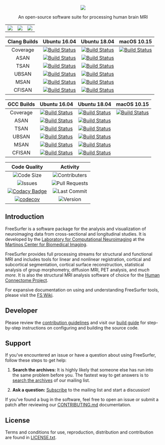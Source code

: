 <div align="center">
  <img src="https://surfer.nmr.mgh.harvard.edu/pub/data/tmp/brain.png">
  <p align="center">An open-source software suite for processing human brain MRI</p>
</div>

<table>
<tr>
    <td><img src="https://img.shields.io/github/followers/aboualiaa?style=social" /></td>
    <td><img src="https://img.shields.io/github/forks/aboualiaa/freesurfer?style=social" /></td>
    <td><a href="https://travis-ci.com/aboualiaa/freesurfer">
    <img src="https://travis-ci.com/aboualiaa/freesurfer.svg?branch=fs-modernize" /></a></td>
</tr>
</table>

| Clang Builds | Ubuntu 16.04                                                                                                                                                                                                                                                                                                  | Ubuntu 18.04                                                                                                                                                                                                                                                                                                  | macOS 10.15                                                                                                                                                                                                                                                                                                                  |
| :--:     | :--:                                                                                                                                                                                                                                                                                                          | :--:                                                                                                                                                                                                                                                                                                          | :--:                                                                                                                                                                                                                                                                                                                         |
| Coverage | [![Build Status](https://dev.azure.com/aboualiaa/freesurfer/_apis/build/status/LinuxPipeline?branchName=fs-modernize&stageName=ClangBuilds&jobName=build%3A&configuration=build%3A%20xenial_clang_coverage)](https://dev.azure.com/aboualiaa/freesurfer/_build/latest?definitionId=2&branchName=fs-modernize) | [![Build Status](https://dev.azure.com/aboualiaa/freesurfer/_apis/build/status/LinuxPipeline?branchName=fs-modernize&stageName=ClangBuilds&jobName=build%3A&configuration=build%3A%20bionic_clang_coverage)](https://dev.azure.com/aboualiaa/freesurfer/_build/latest?definitionId=2&branchName=fs-modernize) | [![Build Status](https://dev.azure.com/aboualiaa/freesurfer/_apis/build/status/macOSPipeline?branchName=fs-modernize&stageName=ClangBuilds&jobName=macOS%20build%3A&configuration=macOS%20%20catalina_appleclang_coverage)](https://dev.azure.com/aboualiaa/freesurfer/_build/latest?definitionId=4&branchName=fs-modernize) |
| ASAN     | [![Build Status](https://dev.azure.com/aboualiaa/freesurfer/_apis/build/status/LinuxPipeline?branchName=fs-modernize&stageName=ClangBuilds&jobName=build%3A&configuration=build%3A%20xenial_clang_asan)](https://dev.azure.com/aboualiaa/freesurfer/_build/latest?definitionId=2&branchName=fs-modernize)     | [![Build Status](https://dev.azure.com/aboualiaa/freesurfer/_apis/build/status/LinuxPipeline?branchName=fs-modernize&stageName=ClangBuilds&jobName=build%3A&configuration=build%3A%20bionic_clang_asan)](https://dev.azure.com/aboualiaa/freesurfer/_build/latest?definitionId=2&branchName=fs-modernize)     |                                                                                                                                                                                                                                                                                                                              |
| TSAN     | [![Build Status](https://dev.azure.com/aboualiaa/freesurfer/_apis/build/status/LinuxPipeline?branchName=fs-modernize&stageName=ClangBuilds&jobName=build%3A&configuration=build%3A%20xenial_clang_tsan)](https://dev.azure.com/aboualiaa/freesurfer/_build/latest?definitionId=2&branchName=fs-modernize)     | [![Build Status](https://dev.azure.com/aboualiaa/freesurfer/_apis/build/status/LinuxPipeline?branchName=fs-modernize&stageName=ClangBuilds&jobName=build%3A&configuration=build%3A%20bionic_clang_tsan)](https://dev.azure.com/aboualiaa/freesurfer/_build/latest?definitionId=2&branchName=fs-modernize)     |                                                                                                                                                                                                                                                                                                                              |
| UBSAN    | [![Build Status](https://dev.azure.com/aboualiaa/freesurfer/_apis/build/status/LinuxPipeline?branchName=fs-modernize&stageName=ClangBuilds&jobName=build%3A&configuration=build%3A%20xenial_clang_ubsan)](https://dev.azure.com/aboualiaa/freesurfer/_build/latest?definitionId=2&branchName=fs-modernize)    | [![Build Status](https://dev.azure.com/aboualiaa/freesurfer/_apis/build/status/LinuxPipeline?branchName=fs-modernize&stageName=ClangBuilds&jobName=build%3A&configuration=build%3A%20bionic_clang_ubsan)](https://dev.azure.com/aboualiaa/freesurfer/_build/latest?definitionId=2&branchName=fs-modernize)    |                                                                                                                                                                                                                                                                                                                              |
| MSAN     | [![Build Status](https://dev.azure.com/aboualiaa/freesurfer/_apis/build/status/LinuxPipeline?branchName=fs-modernize&stageName=ClangBuilds&jobName=build%3A&configuration=build%3A%20xenial_clang_msan)](https://dev.azure.com/aboualiaa/freesurfer/_build/latest?definitionId=2&branchName=fs-modernize)     | [![Build Status](https://dev.azure.com/aboualiaa/freesurfer/_apis/build/status/LinuxPipeline?branchName=fs-modernize&stageName=ClangBuilds&jobName=build%3A&configuration=build%3A%20bionic_clang_msan)](https://dev.azure.com/aboualiaa/freesurfer/_build/latest?definitionId=2&branchName=fs-modernize)     |                                                                                                                                                                                                                                                                                                                              |
| CFISAN   | [![Build Status](https://dev.azure.com/aboualiaa/freesurfer/_apis/build/status/LinuxPipeline?branchName=fs-modernize&stageName=ClangBuilds&jobName=build%3A&configuration=build%3A%20xenial_clang_cfisan)](https://dev.azure.com/aboualiaa/freesurfer/_build/latest?definitionId=2&branchName=fs-modernize)   | [![Build Status](https://dev.azure.com/aboualiaa/freesurfer/_apis/build/status/LinuxPipeline?branchName=fs-modernize&stageName=ClangBuilds&jobName=build%3A&configuration=build%3A%20bionic_clang_cfisan)](https://dev.azure.com/aboualiaa/freesurfer/_build/latest?definitionId=2&branchName=fs-modernize)   |                                                                                                                                                                                                                                                                                                                              |

| GCC Builds | Ubuntu 16.04                                                                                                                                                                                                                                                                                                  | Ubuntu 18.04                                                                                                                                                                                                                                                                                                  | macOS 10.15                                                                                                                                                                                                                                                                                                                  |
| :--:     | :--:                                                                                                                                                                                                                                                                                                          | :--:                                                                                                                                                                                                                                                                                                          | :--:                                                                                                                                                                                                                                                                                                                         |
| Coverage | [![Build Status](https://dev.azure.com/aboualiaa/freesurfer/_apis/build/status/LinuxPipeline?branchName=fs-modernize&stageName=ClangBuilds&jobName=build%3A&configuration=build%3A%20xenial_clang_coverage)](https://dev.azure.com/aboualiaa/freesurfer/_build/latest?definitionId=2&branchName=fs-modernize) | [![Build Status](https://dev.azure.com/aboualiaa/freesurfer/_apis/build/status/LinuxPipeline?branchName=fs-modernize&stageName=ClangBuilds&jobName=build%3A&configuration=build%3A%20bionic_clang_coverage)](https://dev.azure.com/aboualiaa/freesurfer/_build/latest?definitionId=2&branchName=fs-modernize) | [![Build Status](https://dev.azure.com/aboualiaa/freesurfer/_apis/build/status/macOSPipeline?branchName=fs-modernize&stageName=ClangBuilds&jobName=macOS%20build%3A&configuration=macOS%20%20catalina_appleclang_coverage)](https://dev.azure.com/aboualiaa/freesurfer/_build/latest?definitionId=4&branchName=fs-modernize) |
| ASAN     | [![Build Status](https://dev.azure.com/aboualiaa/freesurfer/_apis/build/status/LinuxPipeline?branchName=fs-modernize&stageName=ClangBuilds&jobName=build%3A&configuration=build%3A%20xenial_clang_asan)](https://dev.azure.com/aboualiaa/freesurfer/_build/latest?definitionId=2&branchName=fs-modernize)     | [![Build Status](https://dev.azure.com/aboualiaa/freesurfer/_apis/build/status/LinuxPipeline?branchName=fs-modernize&stageName=ClangBuilds&jobName=build%3A&configuration=build%3A%20bionic_clang_asan)](https://dev.azure.com/aboualiaa/freesurfer/_build/latest?definitionId=2&branchName=fs-modernize)     |                                                                                                                                                                                                                                                                                                                              |
| TSAN     | [![Build Status](https://dev.azure.com/aboualiaa/freesurfer/_apis/build/status/LinuxPipeline?branchName=fs-modernize&stageName=ClangBuilds&jobName=build%3A&configuration=build%3A%20xenial_clang_tsan)](https://dev.azure.com/aboualiaa/freesurfer/_build/latest?definitionId=2&branchName=fs-modernize)     | [![Build Status](https://dev.azure.com/aboualiaa/freesurfer/_apis/build/status/LinuxPipeline?branchName=fs-modernize&stageName=ClangBuilds&jobName=build%3A&configuration=build%3A%20bionic_clang_tsan)](https://dev.azure.com/aboualiaa/freesurfer/_build/latest?definitionId=2&branchName=fs-modernize)     |                                                                                                                                                                                                                                                                                                                              |
| UBSAN    | [![Build Status](https://dev.azure.com/aboualiaa/freesurfer/_apis/build/status/LinuxPipeline?branchName=fs-modernize&stageName=ClangBuilds&jobName=build%3A&configuration=build%3A%20xenial_clang_ubsan)](https://dev.azure.com/aboualiaa/freesurfer/_build/latest?definitionId=2&branchName=fs-modernize)    | [![Build Status](https://dev.azure.com/aboualiaa/freesurfer/_apis/build/status/LinuxPipeline?branchName=fs-modernize&stageName=ClangBuilds&jobName=build%3A&configuration=build%3A%20bionic_clang_ubsan)](https://dev.azure.com/aboualiaa/freesurfer/_build/latest?definitionId=2&branchName=fs-modernize)    |                                                                                                                                                                                                                                                                                                                              |
| MSAN     | [![Build Status](https://dev.azure.com/aboualiaa/freesurfer/_apis/build/status/LinuxPipeline?branchName=fs-modernize&stageName=ClangBuilds&jobName=build%3A&configuration=build%3A%20xenial_clang_msan)](https://dev.azure.com/aboualiaa/freesurfer/_build/latest?definitionId=2&branchName=fs-modernize)     | [![Build Status](https://dev.azure.com/aboualiaa/freesurfer/_apis/build/status/LinuxPipeline?branchName=fs-modernize&stageName=ClangBuilds&jobName=build%3A&configuration=build%3A%20bionic_clang_msan)](https://dev.azure.com/aboualiaa/freesurfer/_build/latest?definitionId=2&branchName=fs-modernize)     |                                                                                                                                                                                                                                                                                                                              |
| CFISAN   | [![Build Status](https://dev.azure.com/aboualiaa/freesurfer/_apis/build/status/LinuxPipeline?branchName=fs-modernize&stageName=ClangBuilds&jobName=build%3A&configuration=build%3A%20xenial_clang_cfisan)](https://dev.azure.com/aboualiaa/freesurfer/_build/latest?definitionId=2&branchName=fs-modernize)   | [![Build Status](https://dev.azure.com/aboualiaa/freesurfer/_apis/build/status/LinuxPipeline?branchName=fs-modernize&stageName=ClangBuilds&jobName=build%3A&configuration=build%3A%20bionic_clang_cfisan)](https://dev.azure.com/aboualiaa/freesurfer/_build/latest?definitionId=2&branchName=fs-modernize)   |                                                                                                                                                                                                                                                                                                                              |


| Code Quality                                                                                                                                                                                                                                                       | Activity                                                                         |
| :--:                                                                                                                                                                                                                                                               | :--:                                                                             |
| ![Code Size](https://img.shields.io/github/repo-size/aboualiaa/freesurfer)                                                                                                                                                                                         | ![Contributers](https://img.shields.io/github/contributors/aboualiaa/freesurfer) |
| ![Issues](https://img.shields.io/github/issues/aboualiaa/freesurfer)                                                                                                                                                                                               | ![Pull Requests](https://img.shields.io/github/issues-pr/aboualiaa/freesurfer)   |
| [![Codacy Badge](https://api.codacy.com/project/badge/Grade/152dd9ab1aff497999ffb1872b9718f5)](https://www.codacy.com/manual/aboualiaa/freesurfer?utm_source=github.com&amp;utm_medium=referral&amp;utm_content=aboualiaa/freesurfer&amp;utm_campaign=Badge_Grade) | ![Last Commit](https://img.shields.io/github/last-commit/aboualiaa/freesurfer)   |
| [![codecov](https://codecov.io/gh/aboualiaa/freesurfer/branch/fs-modernize/graph/badge.svg)](https://codecov.io/gh/aboualiaa/freesurfer)                                                                                                                           | ![Version](https://img.shields.io/github/v/tag/aboualiaa/freesurfer)             |

## Introduction

FreeSurfer is a software package for the analysis and visualization of neuroimaging data from cross-sectional and longitudinal studies. It is developed by the [Laboratory for Computational Neuroimaging](https://www.martinos.org/lab/lcn) at the [Martinos Center for Biomedical Imaging](https://www.nmr.mgh.harvard.edu).

FreeSurfer provides full processing streams for structural and functional MRI and includes tools for linear and nonlinear registration, cortical and subcortical segmentation, cortical surface reconstruction, statistical analysis of group morphometry, diffusion MRI, PET analysis, and *much more*. It is also the structural MRI analysis software of choice for the [Human Connectome Project](http://www.humanconnectomeproject.org/about).

For expansive documentation on using and understanding FreeSurfer tools, please visit the [FS Wiki](https://surfer.nmr.mgh.harvard.edu/fswiki).

## Developer

Please review the [contribution guidelines](https://github.com/freesurfer/freesurfer/blob/dev/CONTRIBUTING.md) and visit our [build guide](https://surfer.nmr.mgh.harvard.edu/fswiki/BuildGuide) for step-by-step instructions on configuring and building the source code.

## Support

If you've encountered an issue or have a question about using FreeSurfer, follow these steps to get help:

  1. **Search the archives:** It is highly likely that someone else has run into the same problem before you. The fastest way to get answers is to [search the archives](https://www.mail-archive.com/freesurfer@nmr.mgh.harvard.edu) of our mailing list.

  2. **Ask a question:** [Subscribe](http://mail.nmr.mgh.harvard.edu/mailman/listinfo/freesurfer) to the mailing list and start a discussion!

If you've found a bug in the software, feel free to open an issue or submit a patch after reviewing our [CONTRIBUTING.md](https://github.com/freesurfer/freesurfer/blob/dev/CONTRIBUTING.md) documentation.

## License

Terms and conditions for use, reproduction, distribution and contribution are found in [LICENSE.txt](https://github.com/freesurfer/freesurfer/blob/dev/LICENSE.txt).
